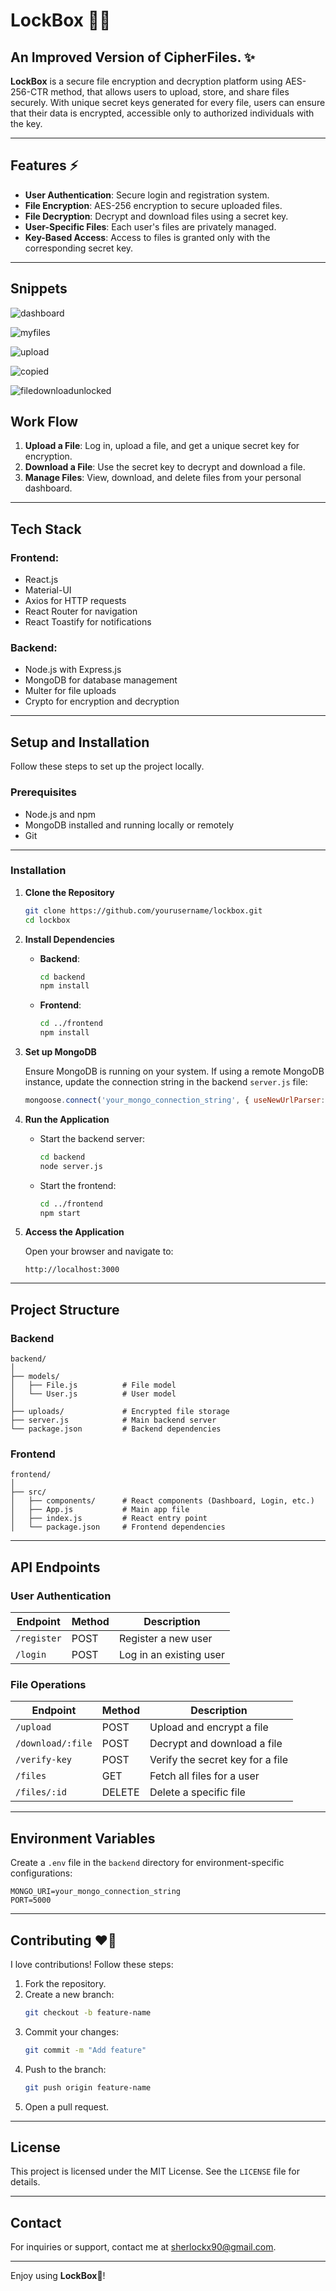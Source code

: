 # LockBox 🔐📂

## An Improved Version of CipherFiles. ✨

**LockBox** is a secure file encryption and decryption platform using AES-256-CTR method, that allows users to upload, store, and share files securely. With unique secret keys generated for every file, users can ensure that their data is encrypted, accessible only to authorized individuals with the key. 

---

## Features ⚡

- **User Authentication**: Secure login and registration system.
- **File Encryption**: AES-256 encryption to secure uploaded files.
- **File Decryption**: Decrypt and download files using a secret key.
- **User-Specific Files**: Each user's files are privately managed.
- **Key-Based Access**: Access to files is granted only with the corresponding secret key.

---

## Snippets

![dashboard](https://github.com/user-attachments/assets/82032219-7f35-4fde-8c83-9592477a0a7f)

![myfiles](https://github.com/user-attachments/assets/591f91f0-2dd9-4a28-b95b-af7c1f43ec9c)

![upload](https://github.com/user-attachments/assets/d08c65a7-643b-416d-bd7f-a50dead13d45)

![copied](https://github.com/user-attachments/assets/fc357b70-7e22-4ba4-b1c8-8ec750a9765d)

![filedownloadunlocked](https://github.com/user-attachments/assets/c8d769cf-a66c-4798-8ce1-df5af9a52570)

## Work Flow

1. **Upload a File**: Log in, upload a file, and get a unique secret key for encryption.
2. **Download a File**: Use the secret key to decrypt and download a file.
3. **Manage Files**: View, download, and delete files from your personal dashboard.

---

## Tech Stack

### **Frontend**:
- React.js
- Material-UI
- Axios for HTTP requests
- React Router for navigation
- React Toastify for notifications

### **Backend**:
- Node.js with Express.js
- MongoDB for database management
- Multer for file uploads
- Crypto for encryption and decryption

---

## Setup and Installation

Follow these steps to set up the project locally.

### Prerequisites

- Node.js and npm
- MongoDB installed and running locally or remotely
- Git

---

### Installation

1. **Clone the Repository**
   ```bash
   git clone https://github.com/yourusername/lockbox.git
   cd lockbox
   ```

2. **Install Dependencies**

   - **Backend**:
     ```bash
     cd backend
     npm install
     ```

   - **Frontend**:
     ```bash
     cd ../frontend
     npm install
     ```

3. **Set up MongoDB**

   Ensure MongoDB is running on your system. If using a remote MongoDB instance, update the connection string in the backend `server.js` file:
   ```javascript
   mongoose.connect('your_mongo_connection_string', { useNewUrlParser: true, useUnifiedTopology: true });
   ```

4. **Run the Application**

   - Start the backend server:
     ```bash
     cd backend
     node server.js
     ```

   - Start the frontend:
     ```bash
     cd ../frontend
     npm start
     ```

5. **Access the Application**

   Open your browser and navigate to:
   ```
   http://localhost:3000
   ```

---

## Project Structure

### Backend
```
backend/
│
├── models/
│   ├── File.js          # File model
│   └── User.js          # User model
│
├── uploads/             # Encrypted file storage
├── server.js            # Main backend server
└── package.json         # Backend dependencies
```

### Frontend
```
frontend/
│
├── src/
│   ├── components/      # React components (Dashboard, Login, etc.)
│   ├── App.js           # Main app file
│   ├── index.js         # React entry point
│   └── package.json     # Frontend dependencies
```

---

## API Endpoints

### **User Authentication**
| Endpoint           | Method | Description             |
|--------------------|--------|-------------------------|
| `/register`        | POST   | Register a new user     |
| `/login`           | POST   | Log in an existing user |

### **File Operations**
| Endpoint           | Method | Description                     |
|--------------------|--------|---------------------------------|
| `/upload`          | POST   | Upload and encrypt a file       |
| `/download/:file`  | POST   | Decrypt and download a file     |
| `/verify-key`      | POST   | Verify the secret key for a file |
| `/files`           | GET    | Fetch all files for a user      |
| `/files/:id`       | DELETE | Delete a specific file          |

---

## Environment Variables

Create a `.env` file in the `backend` directory for environment-specific configurations:
```
MONGO_URI=your_mongo_connection_string
PORT=5000
```
---

## Contributing ❤️🙏

I love contributions! Follow these steps:

1. Fork the repository.
2. Create a new branch:
   ```bash
   git checkout -b feature-name
   ```
3. Commit your changes:
   ```bash
   git commit -m "Add feature"
   ```
4. Push to the branch:
   ```bash
   git push origin feature-name
   ```
5. Open a pull request.

---

## License

This project is licensed under the MIT License. See the `LICENSE` file for details.

---

## Contact

For inquiries or support, contact me at [sherlockx90@gmail.com](mailto:sherlockx90@gmail.com).

---

Enjoy using **LockBox🔐**!
